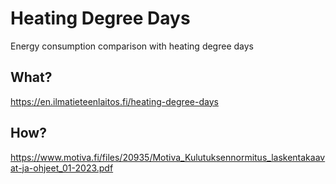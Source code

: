 # Heating Degree Days
Energy consumption comparison with heating degree days

## What?
https://en.ilmatieteenlaitos.fi/heating-degree-days

## How?
https://www.motiva.fi/files/20935/Motiva_Kulutuksennormitus_laskentakaavat-ja-ohjeet_01-2023.pdf
